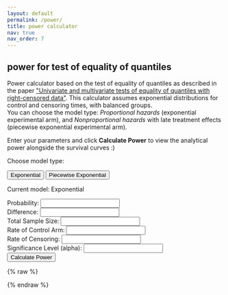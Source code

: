 ```yaml
---
layout: default
permalink: /power/
title: power calculator
nav: true
nav_order: 7
---
```


<h2>power for test of equality of quantiles</h2>

Power calculator based on the test of equality of quantiles as described in the paper ["Univariate and multivariate tests of equality of quantiles with right-censored data"](https://arxiv.org/abs/2505.03234).
This calculator assumes exponential distributions for control and censoring times, with balanced groups.  
You can choose the model type: *Proportional hazards* (exponential experimental arm), and *Nonproportional hazards* with late treatment effects (piecewise exponential experimental arm).

Enter your parameters and click **Calculate Power** to view the analytical power alongside the survival curves :)

<p>Choose model type:</p>
<button onclick="setModel('exponential')">Exponential</button>
<button onclick="setModel('piecewise')">Piecewise Exponential</button>
<p>Current model: <span id="model-type">Exponential</span></p>

<form id="power-form">
  <label>Probability: <input type="number" id="prob" step="any" required></label><br>
  <label>Difference: <input type="number" id="diff" step="any" required></label><br>
  <label>Total Sample Size: <input type="number" id="sample-size" required></label><br>
  <label>Rate of Control Arm: <input type="number" id="rate-control" step="any" required></label><br>
  <label>Rate of Censoring: <input type="number" id="rate-cens" step="any" required></label><br>
  <label>Significance Level (alpha): <input type="number" id="alpha" step="any" required></label><br>
  <div id="piecewise-options" style="display:none">
    <label>Time Cutoff (tcut): <input type="number" id="tcut" step="any"></label><br>
  </div>
  <button type="submit">Calculate Power</button>
</form>

<p id="result"></p>

<canvas id="survival-chart" width="800" height="400"></canvas>

<script src="https://cdn.jsdelivr.net/npm/chart.js@4.4.1/dist/chart.umd.min.js"></script>
<script src="https://cdn.jsdelivr.net/npm/chartjs-plugin-annotation@1.4.0/dist/chartjs-plugin-annotation.min.js"></script>

{% raw %}
<script>
let model = 'exponential';
function setModel(m) {
  model = m;
  document.getElementById("model-type").innerText = m.charAt(0).toUpperCase() + m.slice(1);
  document.getElementById("piecewise-options").style.display = (m === 'piecewise') ? 'block' : 'none';
}

function normCDF(x) {
  var sign = x < 0 ? -1 : 1;
  x = Math.abs(x) / Math.sqrt(2);
  var a1 = 0.254829592, a2 = -0.284496736, a3 = 1.421413741,
      a4 = -1.453152027, a5 = 1.061405429, p = 0.3275911;
  var t = 1 / (1 + p * x);
  var y = 1 - (((((a5 * t + a4) * t) + a3) * t + a2) * t + a1) * t * Math.exp(-x * x);
  return 0.5 * (1 + sign * y);
}

function expo_pdf(x, lambda) {
  return lambda * Math.exp(-lambda * x);
}

function piecewise_pdf(x, rateC, rateE, tcut) {
  if (x <= tcut) {
    return rateC * Math.exp(-rateC * x);
  } else {
    const s_tcut = Math.exp(-rateC * tcut);
    return rateE * s_tcut * Math.exp(-rateE * (x - tcut));
  }
}

function inverseErf(x) {
  let a = 0.147;
  let ln = Math.log(1 - x * x);
  let term1 = 2 / (Math.PI * a) + ln / 2;
  let term2 = ln / a;
  return Math.sign(x) * Math.sqrt(Math.sqrt(term1 * term1 - term2) - term1);
}

function normSInv(p) {
  return Math.sqrt(2) * inverseErf(2 * p - 1);
}

Chart.register(window['chartjs-plugin-annotation']);

window.addEventListener("DOMContentLoaded", function () {
  const form = document.getElementById("power-form");
  form.addEventListener("submit", function(e) {
    e.preventDefault();

    const p = parseFloat(document.getElementById("prob").value);
    const n = parseFloat(document.getElementById("sample-size").value);
    const rateC = parseFloat(document.getElementById("rate-control").value);
    const diff = parseFloat(document.getElementById("diff").value);
    const rateCens = parseFloat(document.getElementById("rate-cens").value);
    const alpha = parseFloat(document.getElementById("alpha").value);
    const tcut = model === 'piecewise' ? parseFloat(document.getElementById("tcut").value) : null;

    const z_critical = Math.abs(normSInv(1 - alpha / 2));

    const quantC = -Math.log(1 - p) / rateC;

    let rateE, quantE, phiE;

    if (model === 'exponential') {
      rateE = -Math.log(1 - p) / (quantC - diff);
      quantE = quantC - diff;
      phiE = rateE / (rateE + rateCens) * (Math.exp((rateE + rateCens) * quantE) - 1);
    } else {
      if (quantC - tcut <= diff) {
        alert("quantC - tcut must be > diff in piecewise model.");
        return;
      }
      const boundary = 1 - Math.exp(-rateC * tcut);
      rateE = (Math.log(1 - p) + rateC * tcut) / (tcut + diff - quantC);
      quantE = (p < boundary)
        ? -Math.log(1 - p) / rateC
        : tcut - ((Math.log(1 - p) + rateC * tcut) / rateE);
      phiE = (rateC / (rateC + rateCens)) * (Math.exp((rateC + rateCens) * tcut) - 1) +
             (rateE / (rateE + rateCens)) * Math.exp((rateC - rateE) * tcut) *
             (Math.exp((rateE + rateCens) * quantE) - Math.exp((rateE + rateCens) * tcut));
    }

    const phiC = rateC / (rateC + rateCens) * (Math.exp((rateC + rateCens) * quantC) - 1);

    let sigma2;
    if (model === 'exponential') {
      sigma2 = Math.pow(1 - p, 2) * (
        phiC / (0.5 * Math.pow(expo_pdf(quantC, rateC), 2)) +
        phiE / (0.5 * Math.pow(expo_pdf(quantE, rateE), 2))
      );
    } else {
      sigma2 = Math.pow(1 - p, 2) * (
        phiC / (0.5 * Math.pow(expo_pdf(quantC, rateC), 2)) +
        phiE / (0.5 * Math.pow(piecewise_pdf(quantE, rateC, rateE, tcut), 2))
      );
    }

    if (isNaN(sigma2) || sigma2 <= 0) {
      document.getElementById("result").innerText = "Error: invalid sigma2.";
      return;
    }

    const se = Math.sqrt(sigma2 / n);
    const power = 1 - normCDF(z_critical - diff / se) + normCDF(-z_critical - diff / se);

    document.getElementById("result").innerText =
      isNaN(power) ? "Error: invalid calculation." : `Estimated Power: ${(power * 100).toFixed(2)}%`;

    const timeMax = quantC * 1.5;
    const timePoints = Array.from({ length: 100 }, (_, i) => +(timeMax * i / 99).toFixed(2));
    const survivalC = timePoints.map(t => Math.exp(-rateC * t));
    const survivalE = model === 'exponential'
      ? timePoints.map(t => Math.exp(-rateE * t))
      : timePoints.map(t => (t <= tcut ? Math.exp(-rateC * t) : Math.exp(-rateC * tcut) * Math.exp(-rateE * (t - tcut))));

    const ctx = document.getElementById("survival-chart").getContext("2d");
    if (window.survivalChartInstance) window.survivalChartInstance.destroy();
    window.survivalChartInstance = new Chart(ctx, {
      type: "line",
      data: {
        labels: timePoints,
        datasets: [
          { label: "Control Arm", data: survivalC, borderColor: "limegreen", fill: false, tension: 0.3, borderWidth: 2 },
          { label: "Experimental Arm", data: survivalE, borderColor: "darkgreen", fill: false, tension: 0.3, borderWidth: 2 }
        ]
      },
      options: {
        responsive: true,
        plugins: {
          title: { display: true, text: "Survival Functions", font: { size: 18 } },
          legend: { labels: { font: { size: 14 } } },
          annotation: {
            annotations: {
              hLine: {
                type: 'line',
                yMin: 1 - p,
                yMax: 1 - p,
                borderColor: 'green',
                borderWidth: 2,
                borderDash: [6, 6],
                label: {
                  content: `1 - p = ${(1 - p).toFixed(2)}`,
                  enabled: true,
                  position: 'start',
                  backgroundColor: 'rgba(0,0,0,0.7)',
                  color: '#fff',
                  font: { style: 'italic' }
                }
              }
            }
          }
        },
        scales: {
          x: { title: { display: true, text: "Time", font: { size: 16 } } },
          y: {
            min: 0, max: 1,
            title: { display: true, text: "Survival Probability", font: { size: 16 } },
            ticks: { stepSize: 0.2, callback: val => val.toFixed(1) }
          }
        }
      }
    });
  });
});
</script>
{% endraw %}


